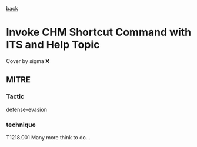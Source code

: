 [back](../index.md)
# Invoke CHM Shortcut Command with ITS and Help Topic
Cover by sigma :x: 
## MITRE
### Tactic
defense-evasion
### technique
T1218.001
Many more think to do...